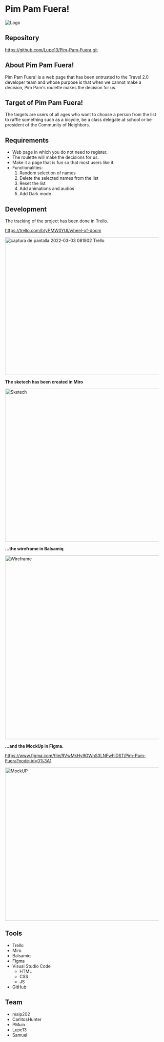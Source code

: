 # Pim Pam Fuera!

![Logo](https://user-images.githubusercontent.com/99225997/156580193-dd28f99d-b8c4-4aac-9a11-89c9369ecce5.jpg)


## **Repository**

https://github.com/Lupe13/Pim-Pam-Fuera.git


## **About Pim Pam Fuera!**

Pim Pam Fuera! is a web page that has been entrusted to the Travel 2.0 developer team and whose purpose is that when we cannot make a decision, Pim Pam's roulette makes the decision for us.


## **Target of Pim Pam Fuera!**

The targets are users of all ages who want to choose a person from the list to raffle something such as a bicycle, be a class delegate at school or be president of the Community of Neighbors.


## **Requirements**

- Web page in which you do not need to register.
- The roulette will make the decisions for us.
- Make it a page that is fun so that most users like it.
- Functionalities:
    1. Random selection of names
    2. Delete the selected names from the list
    3. Reset the list
    4. Add animations and audios
    5. Add Dark mode


## **Development**

The tracking of the project has been done in Trello.

https://trello.com/b/yPMW0YUl/wheel-of-doom

<img width="1728" height="450" alt="captura de pantalla 2022-03-03 081902 Trello" src="https://user-images.githubusercontent.com/99225997/156580642-6764f8ed-c1e5-498c-b82f-8e181dc1e041.jpg">


**The sketech has been created in Miro**

<img width="1728" height="500" alt="Sketech" src="https://user-images.githubusercontent.com/99225997/156582004-9a63ec1d-3ff0-4c0b-a9dc-7885a93f476c.jpg">

**...the wireframe in Balsamiq**

<img width="1728" height="600" alt="Wireframe" src="https://user-images.githubusercontent.com/99225997/156582177-92dcf79e-77ed-4792-a5b6-af83886da38d.jpg">

**...and the MockUp in Figma.**

https://www.figma.com/file/RVwMkHy9GWnS3LNFwhlDST/Pim-Pum-Fuera?node-id=0%3A1

<img width="1728" height="500" alt="MockUP" src="https://user-images.githubusercontent.com/99225997/156582622-e62fe4a5-31c0-411e-96eb-167c10688040.jpg">


## **Tools**

- Trello
- Miro
- Balsamiq
- Figma
- Visual Studio Code
  - HTML
  - CSS
  - JS
- GitHub


## **Team**

-  maip202
-  CarlitosHunter
-  PMuin
-  Lupe13
-  Samuel

